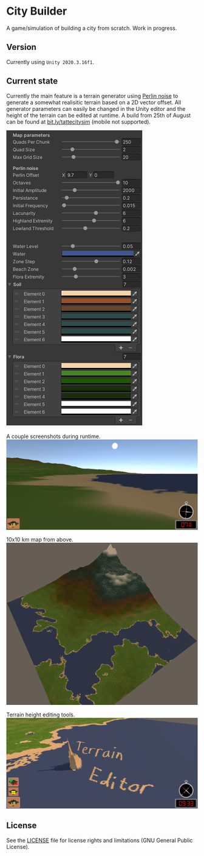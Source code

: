 # City Builder
A game/simulation of building a city from scratch. Work in progress.

## Version
Currently using `Unity 2020.3.16f1`.

## Current state
Currently the main feature is a terrain generator using [Perlin noise](https://en.wikipedia.org/wiki/Perlin_noise) to generate a somewhat realisitic terrain based on a 2D vector offset. All generator parameters can easily be changed in the Unity editor and the height of the terrain can be edited at runtime. A build from 25th of August can be found at [bit.ly/tattecitysim](https://bit.ly/tattecitysim) (mobile not supported).

<img src="https://github.com/MartinTaTTe/citysim/blob/master/Screenshots/mapgenerator.png" alt="Map Generator" />
<br/><br/>
A couple screenshots during runtime.

<img src="https://github.com/MartinTaTTe/citysim/blob/master/Screenshots/beach.png" alt="Beach View" />

10x10 km map from above.
<img src="https://github.com/MartinTaTTe/citysim/blob/master/Screenshots/map.png" alt="Map From Above" />

Terrain height editing tools.
<img src="https://github.com/MartinTaTTe/citysim/blob/master/Screenshots/editor.png" alt="Terrain Editing" />


## License
See the [LICENSE](LICENSE) file for license rights and limitations (GNU General Public License).
